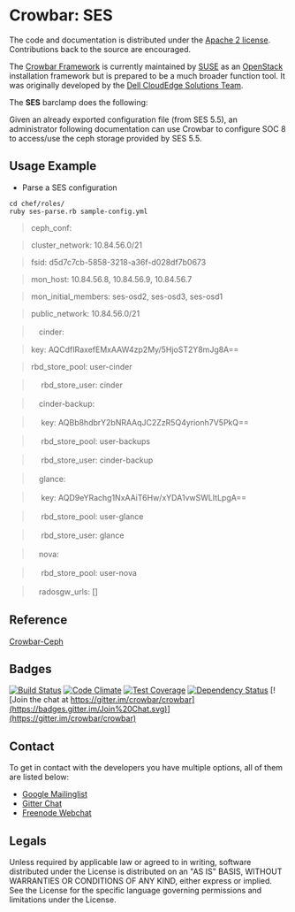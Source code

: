 # Crowbar: SES

The code and documentation is distributed under the [Apache 2 license](http://www.apache.org/licenses/LICENSE-2.0.html).
Contributions back to the source are encouraged.

The [Crowbar Framework](https://github.com/crowbar/crowbar) is currently maintained by [SUSE](http://www.suse.com/) as
an [OpenStack](http://openstack.org) installation framework but is prepared to be a much broader function tool. It was
originally developed by the [Dell CloudEdge Solutions Team](http://dell.com/openstack).

The **SES** barclamp does the following:

Given an already exported configuration file (from SES 5.5), an administrator following documentation can use Crowbar to configure SOC 8 to access/use the ceph storage provided by SES 5.5.

## Usage Example

* Parse a SES configuration

```
cd chef/roles/
ruby ses-parse.rb sample-config.yml
```

> ceph_conf:

>   cluster_network: 10.84.56.0/21

>   fsid: d5d7c7cb-5858-3218-a36f-d028df7b0673

>   mon_host: 10.84.56.8, 10.84.56.9, 10.84.56.7

>   mon_initial_members: ses-osd2, ses-osd3, ses-osd1

>   public_network: 10.84.56.0/21

>　cinder:

>   key: AQCdfIRaxefEMxAAW4zp2My/5HjoST2Y8mJg8A==

>   rbd_store_pool: user-cinder

>　  rbd_store_user: cinder

>　cinder-backup:

>　  key: AQBb8hdbrY2bNRAAqJC2ZzR5Q4yrionh7V5PkQ==

>　  rbd_store_pool: user-backups

>　  rbd_store_user: cinder-backup

>　glance:

>　  key: AQD9eYRachg1NxAAiT6Hw/xYDA1vwSWLItLpgA==

>　  rbd_store_pool: user-glance

>　  rbd_store_user: glance

>　nova:

>　  rbd_store_pool: user-nova

>　radosgw_urls: []


## Reference

[Crowbar-Ceph](https://github.com/crowbar/crowbar-ceph)

## Badges

[![Build Status](https://travis-ci.org/crowbar/crowbar-ses.svg?branch=master)](https://travis-ci.org/crowbar/crowbar-ses)
[![Code Climate](https://codeclimate.com/github/crowbar/crowbar-ses/badges/gpa.svg)](https://codeclimate.com/github/crowbar/crowbar-ses)
[![Test Coverage](https://codeclimate.com/github/crowbar/crowbar-ses/badges/coverage.svg)](https://codeclimate.com/github/crowbar/crowbar-ses)
[![Dependency Status](https://gemnasium.com/crowbar/crowbar-ses.svg)](https://gemnasium.com/crowbar/crowbar-ses)
[![Join the chat at https://gitter.im/crowbar/crowbar](https://badges.gitter.im/Join%20Chat.svg)](https://gitter.im/crowbar/crowbar)

## Contact

To get in contact with the developers you have multiple options, all of them are listed below:

* [Google Mailinglist](https://groups.google.com/forum/#!forum/crowbar)
* [Gitter Chat](https://gitter.im/crowbar/crowbar)
* [Freenode Webchat](http://webchat.freenode.net/?channels=%23crowbar)

## Legals

Unless required by applicable law or agreed to in writing, software distributed under the License is distributed on
an "AS IS" BASIS, WITHOUT WARRANTIES OR CONDITIONS OF ANY KIND, either express or implied. See the License for the
specific language governing permissions and limitations under the License.
